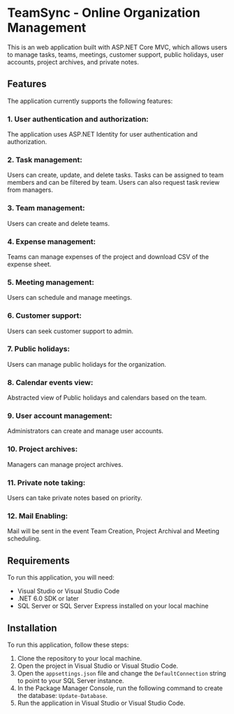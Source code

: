 # TeamSync - Online Organization Management

This is an web application built with ASP.NET Core MVC, which allows users to manage tasks, teams, meetings, customer support, public holidays, user accounts, project archives, and private notes.

## Features
The application currently supports the following features:

### 1. User authentication and authorization: 
The application uses ASP.NET Identity for user authentication and authorization.

### 2. Task management: 
Users can create, update, and delete tasks. Tasks can be assigned to team members and can be filtered by team. Users can also request task review from managers.

### 3. Team management: 
Users can create and delete teams.

### 4. Expense management: 
Teams can manage expenses of the project and download CSV of the expense sheet.

### 5. Meeting management: 
Users can schedule and manage meetings.

### 6. Customer support: 
Users can seek customer support to admin.

### 7. Public holidays: 
Users can manage public holidays for the organization.

### 8. Calendar events view: 
Abstracted view of Public holidays and calendars based on the team.

### 9. User account management: 
Administrators can create and manage user accounts.

### 10. Project archives: 
Managers can manage project archives.

### 11. Private note taking: 
Users can take private notes based on priority.

### 12. Mail Enabling:
Mail will be sent in the event Team Creation, Project Archival and Meeting scheduling.

## Requirements
To run this application, you will need:

- Visual Studio or Visual Studio Code
- .NET 6.0 SDK or later
- SQL Server or SQL Server Express installed on your local machine

## Installation
To run this application, follow these steps:

1. Clone the repository to your local machine.
2. Open the project in Visual Studio or Visual Studio Code.
3. Open the `appsettings.json` file and change the `DefaultConnection` string to point to your SQL Server instance.
4. In the Package Manager Console, run the following command to create the database: `Update-Database`.
5. Run the application in Visual Studio or Visual Studio Code.
